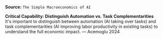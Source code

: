**Source:** `The Simple Macroeconomics of AI`

**Critical Capability: Distinguish Automation vs. Task Complementarities**
It's important to distinguish between automation (AI taking over tasks) and task complementarities (AI improving labor productivity in existing tasks) to understand the full economic impact. — Acemoglu 2024
